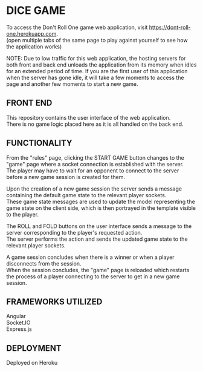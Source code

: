 # DICE GAME
To access the Don't Roll One game web application, visit https://dont-roll-one.herokuapp.com.  
(open multiple tabs of the same page to play against yourself to see how the application works)

NOTE: Due to low traffic for this web application, the hosting servers for both front and back end unloads the application from its memory when idles for an extended period of time. If you are the first user of this application when the server has gone idle, it will take a few moments to access the page and another few moments to start a new game.

## FRONT END
This repository contains the user interface of the web application.  
There is no game logic placed here as it is all handled on the back end.

## FUNCTIONALITY
From the "rules" page, clicking the START GAME button changes to the "game" page where a socket connection is established with the server.  
The player may have to wait for an opponent to connect to the server before a new game session is created for them.  
  
Upon the creation of a new game session the server sends a message containing the default game state to the relevant player sockets.  
These game state messages are used to update the model representing the game state on the client side, which is then portrayed in the template visible to the player.  
  
The ROLL and FOLD buttons on the user interface sends a message to the server corresponding to the player's requested action.  
The server performs the action and sends the updated game state to the relevant player sockets.  
  
A game session concludes when there is a winner or when a player disconnects from the session.  
When the session concludes, the "game" page is reloaded which restarts the process of a player connecting to the server to get in a new game session.  

## FRAMEWORKS UTILIZED
Angular  
Socket.IO  
Express.js  

## DEPLOYMENT
Deployed on Heroku
